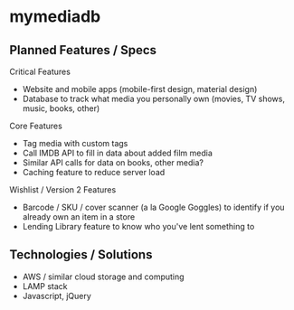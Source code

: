 # mymediadb

Planned Features / Specs
------------------------

Critical Features
- Website and mobile apps (mobile-first design, material design)
- Database to track what media you personally own (movies, TV shows, music, books, other)

Core Features
- Tag media with custom tags
- Call IMDB API to fill in data about added film media
- Similar API calls for data on books, other media?
- Caching feature to reduce server load

Wishlist / Version 2 Features
- Barcode / SKU / cover scanner (a la Google Goggles) to identify if you already own an item in a store
- Lending Library feature to know who you've lent something to

Technologies / Solutions
------------------------
- AWS / similar cloud storage and computing
- LAMP stack
- Javascript, jQuery
